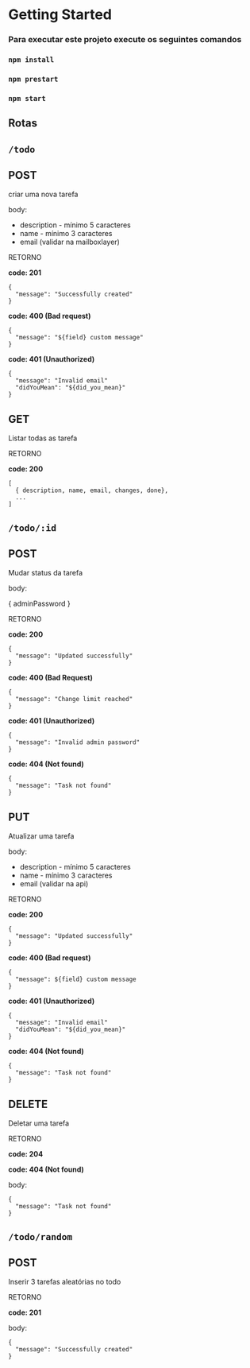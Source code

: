 # Getting Started

### Para executar este projeto execute os seguintes comandos
### `npm install`
### `npm prestart`
### `npm start`

## Rotas
## `/todo`

## **POST**

criar uma nova tarefa

body:
- description - mínimo 5 caracteres
- name - mínimo 3 caracteres
- email (validar na mailboxlayer)

RETORNO 

**code: 201**
```
{
  "message": "Successfully created"
}
```

**code: 400 (Bad request)**
```
{ 
  "message": "${field} custom message"
}
```

**code: 401 (Unauthorized)**
``` 
{ 
  "message": "Invalid email"
  "didYouMean": "${did_you_mean}"
}
```

## **GET**

Listar todas as tarefa

RETORNO

**code: 200**

```
[
  { description, name, email, changes, done}, 
  ...
]
```

## `/todo/:id`

## **POST**

Mudar status da tarefa

body:

{ adminPassword }

RETORNO 

**code: 200**

```
{
  "message": "Updated successfully"
}
```

**code: 400 (Bad Request)**

``` 
{ 
  "message": "Change limit reached"
}
```

**code: 401 (Unauthorized)**

``` 
{ 
  "message": "Invalid admin password"
}
```

**code: 404 (Not found)**

``` 
{ 
  "message": "Task not found"
}
```

## **PUT**

Atualizar uma tarefa

body:
- description - mínimo 5 caracteres
- name - mínimo 3 caracteres
- email (validar na api)

RETORNO 

**code: 200**

```
{
  "message": "Updated successfully"
}
```

**code: 400 (Bad request)**

``` 
{ 
  "message": ${field} custom message
}
```

**code: 401 (Unauthorized)**

``` 
{ 
  "message": "Invalid email"
  "didYouMean": "${did_you_mean}"
}
```

**code: 404 (Not found)**

``` 
{ 
  "message": "Task not found"
}
```


## **DELETE**

Deletar uma tarefa

RETORNO

**code: 204**

**code: 404 (Not found)**

body: 

```
{ 
  "message": "Task not found"
}
```

## `/todo/random`

## **POST**

Inserir 3 tarefas aleatórias no todo

RETORNO

**code: 201**

body:

```
{
  "message": "Successfully created"
}
```
